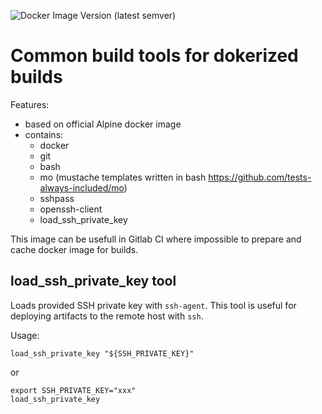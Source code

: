 ![Docker Image Version (latest semver)](https://img.shields.io/docker/v/sebbia/build-tools-docker?label=docker%20image&sort=semver&style=flat-square)

# Common build tools for dokerized builds

Features:

* based on official Alpine docker image
* contains:
  * docker
  * git
  * bash
  * mo (mustache templates written in bash https://github.com/tests-always-included/mo)
  * sshpass
  * openssh-client
  * load_ssh_private_key

This image can be usefull in Gitlab CI where impossible to prepare and cache docker image for builds.

## load_ssh_private_key tool

Loads provided SSH private key with `ssh-agent`. This tool is useful for deploying artifacts to the remote host with `ssh`.

Usage:
```
load_ssh_private_key "${SSH_PRIVATE_KEY}"
```

or
```
export SSH_PRIVATE_KEY="xxx"
load_ssh_private_key
```
